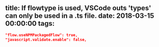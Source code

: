 title: If flowtype is used, VSCode outs 'types' can only be used in a .ts file.
date: 2018-03-15 00:00:00
tags:
---

```json
"flow.useNPMPackagedFlow": true,
"javascript.validate.enable": false,
```

